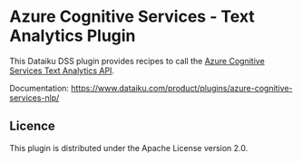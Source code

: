 # Azure Cognitive Services - Text Analytics Plugin

This Dataiku DSS plugin provides recipes to call the [Azure Cognitive Services Text Analytics API](https://azure.microsoft.com/en-us/services/cognitive-services/text-analytics/).

Documentation: https://www.dataiku.com/product/plugins/azure-cognitive-services-nlp/

## Licence

This plugin is distributed under the Apache License version 2.0.
